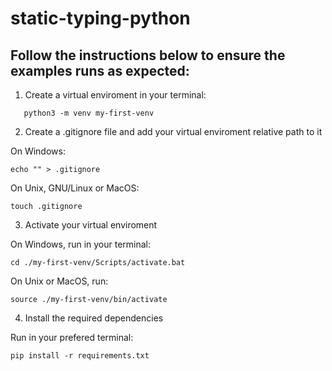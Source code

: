# static-typing-python

## Follow the instructions below to ensure the examples runs as expected:

1. Create a virtual enviroment in your terminal: 
```
   python3 -m venv my-first-venv
```

2. Create a .gitignore file and add your virtual enviroment relative path to it 

On Windows:
```
echo "" > .gitignore
```

On Unix, GNU/Linux or MacOS:
```
touch .gitignore
```   

3. Activate your virtual enviroment

On Windows, run in your terminal:
```
cd ./my-first-venv/Scripts/activate.bat
```

On Unix or MacOS, run:
```
source ./my-first-venv/bin/activate
```

4. Install the required dependencies

Run in your prefered terminal:
```
pip install -r requirements.txt
```
